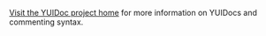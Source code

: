 [Visit the YUIDoc project home](http://yui.github.com/yuidoc/) for more information on YUIDocs and commenting syntax.